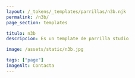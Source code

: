 ```yaml
---
layout: /_tokens/_templates/parrillas/n3b.njk
permalink: /n3b/
page_section: templates

titulo: n3b
descripcion: Es un template de parrilla studio

image: /assets/static/n3b.jpg

tags: ["page"]
imageAlt: Contacta
---
```

